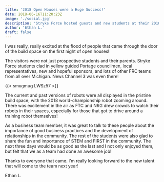 ```yaml
---
title: '2018 Open Houses were a Huge Success!'
date: 2018-06-16T11:20:23Z
image: './social.jpg'
description: 'Stryke Force hosted guests and new students at their 2018 Open House at Midlink Business Park.'
author: 'Ethan L.'
draft: false
---
```


I was really, really excited at the flood of people that came through the door of the build space on the first night of open houses!

<!--more-->

The visitors were not just prospective students and their parents. Stryke Force students clad in yellow guided Portage councilmen, local representatives, new and hopeful sponsors, and lots of other FRC teams from all over Michigan. News Channel 3 was even there!

{{< smugmug LWSz57 >}}

The current and past versions of robots were all displayed in the pristine build space, with the 2018 world-championship robot zooming around. There was excitement in the air as FTC and NRG drew crowds to watch their robots in their spaces, especially for those that got to drive around a training robot themselves!

As a business team member, it was great to talk to these people about the importance of good business practices and the development of relationships in the community. The rest of the students were also glad to share the fun and importance of STEM and FIRST in the community. The next three days would be as good as the last and I not only enjoyed them, but felt that we as a team had done an awesome job!

Thanks to everyone that came. I’m really looking forward to the new talent that will come to the team next year!

Ethan L.

<!-- Stryke Force Business Team Student Ethan L. is excited about his first year of open-houses. -->
